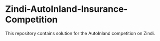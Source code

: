 # Zindi-AutoInland-Insurance-Competition
This repository contains solution for the AutoInland competition on Zindi.
